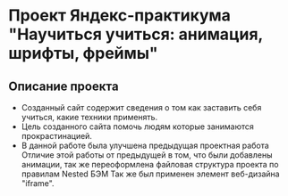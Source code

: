 # __Проект Яндекс-практикума "Научиться учиться: анимация, шрифты, фреймы"__
## __Описание проекта__
* Созданный сайт содержит сведения о том как заставить себя учиться, какие техники применять.
* Цель созданного сайта помочь людям которые занимаются прокрастинацией.
* В данной работе была улучшена предыдущая проектная работа
Отличие этой работы от предыдущей в том, что были добавлены анимации, так же переоформлена файловая структура проекта по правилам Nested БЭМ
Так же был применен элемент веб-дизайна "iframe".
